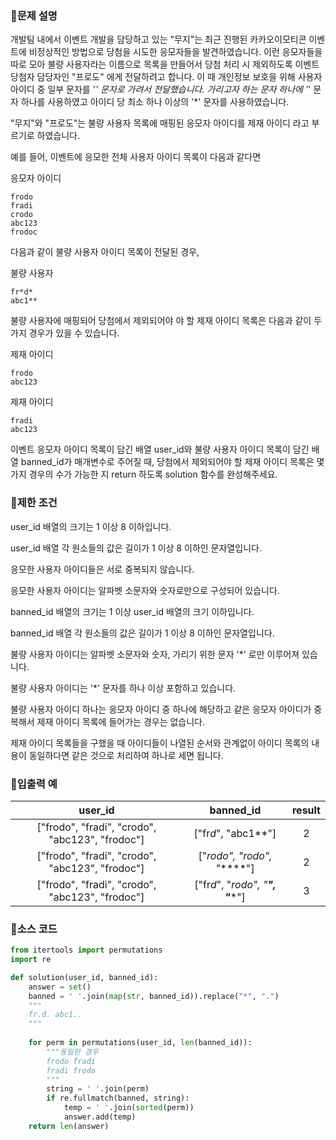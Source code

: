 ### 📌문제 설명

개발팀 내에서 이벤트 개발을 담당하고 있는 "무지"는 최근 진행된 카카오이모티콘 이벤트에 비정상적인 방법으로 당첨을 시도한 응모자들을 발견하였습니다. 이런 응모자들을 따로 모아 불량 사용자라는 이름으로 목록을 만들어서 당첨 처리 시 제외하도록 이벤트 당첨자 담당자인 "프로도" 에게 전달하려고 합니다. 이 때 개인정보 보호을 위해 사용자 아이디 중 일부 문자를 '*' 문자로 가려서 전달했습니다. 가리고자 하는 문자 하나에 '*' 문자 하나를 사용하였고 아이디 당 최소 하나 이상의 '*' 문자를 사용하였습니다.

"무지"와 "프로도"는 불량 사용자 목록에 매핑된 응모자 아이디를 제재 아이디 라고 부르기로 하였습니다.

예를 들어, 이벤트에 응모한 전체 사용자 아이디 목록이 다음과 같다면

응모자 아이디
```
frodo
fradi
crodo
abc123
frodoc
```
다음과 같이 불량 사용자 아이디 목록이 전달된 경우,

불량 사용자
```
fr*d*
abc1**
```
불량 사용자에 매핑되어 당첨에서 제외되어야 야 할 제재 아이디 목록은 다음과 같이 두 가지 경우가 있을 수 있습니다.

제재 아이디
```
frodo
abc123
```

제재 아이디
```
fradi
abc123
```

이벤트 응모자 아이디 목록이 담긴 배열 user_id와 불량 사용자 아이디 목록이 담긴 배열 banned_id가 매개변수로 주어질 때, 당첨에서 제외되어야 할 제재 아이디 목록은 몇가지 경우의 수가 가능한 지 return 하도록 solution 함수를 완성해주세요.

### 📌제한 조건

user_id 배열의 크기는 1 이상 8 이하입니다.

user_id 배열 각 원소들의 값은 길이가 1 이상 8 이하인 문자열입니다.

응모한 사용자 아이디들은 서로 중복되지 않습니다.

응모한 사용자 아이디는 알파벳 소문자와 숫자로만으로 구성되어 있습니다.

banned_id 배열의 크기는 1 이상 user_id 배열의 크기 이하입니다.

banned_id 배열 각 원소들의 값은 길이가 1 이상 8 이하인 문자열입니다.

불량 사용자 아이디는 알파벳 소문자와 숫자, 가리기 위한 문자 '*' 로만 이루어져 있습니다.

불량 사용자 아이디는 '*' 문자를 하나 이상 포함하고 있습니다.

불량 사용자 아이디 하나는 응모자 아이디 중 하나에 해당하고 같은 응모자 아이디가 중복해서 제재 아이디 목록에 들어가는 경우는 없습니다.

제재 아이디 목록들을 구했을 때 아이디들이 나열된 순서와 관계없이 아이디 목록의 내용이 동일하다면 같은 것으로 처리하여 하나로 세면 됩니다.

### 📌입출력 예

|user_id|banned_id|result|
|:-----:|:-----:|:-----:|
|["frodo", "fradi", "crodo", "abc123", "frodoc"]|["fr*d*", "abc1**"]|2|
|["frodo", "fradi", "crodo", "abc123", "frodoc"]|["*rodo", "*rodo", "******"]|2|
|["frodo", "fradi", "crodo", "abc123", "frodoc"]|["fr*d*", "*rodo", "******", "******"]|3|

### 📌소스 코드

```python
from itertools import permutations
import re

def solution(user_id, banned_id):
    answer = set()
    banned = ' '.join(map(str, banned_id)).replace("*", ".")
    """
    fr.d. abc1..
    """
    
    for perm in permutations(user_id, len(banned_id)):
        """동일한 경우
        frodo fradi
        fradi frodo
        """
        string = ' '.join(perm)
        if re.fullmatch(banned, string):
            temp = ' '.join(sorted(perm))
            answer.add(temp)
    return len(answer)
```
